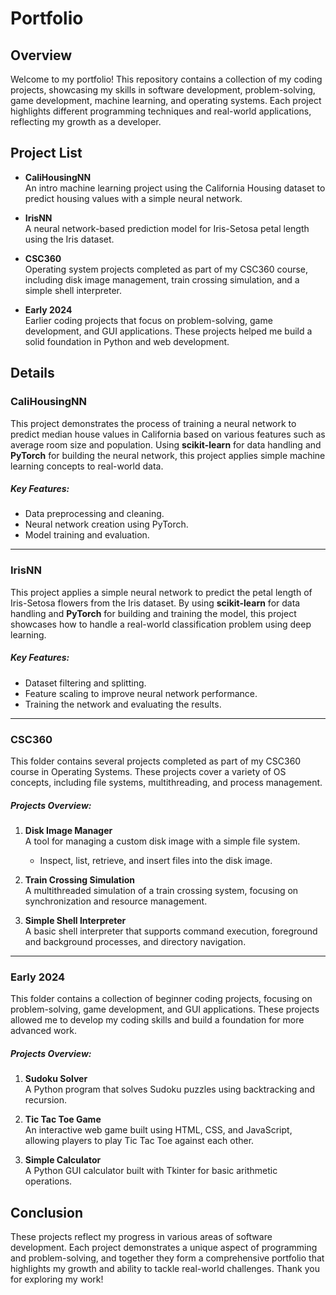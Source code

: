 # Portfolio


## Overview

Welcome to my portfolio! This repository contains a collection of my coding projects, showcasing my skills in software development, problem-solving, game development, machine learning, and operating systems. Each project highlights different programming techniques and real-world applications, reflecting my growth as a developer.


## Project List

- **CaliHousingNN**  
  An intro machine learning project using the California Housing dataset to predict housing values with a simple neural network.

- **IrisNN**  
  A neural network-based prediction model for Iris-Setosa petal length using the Iris dataset.

- **CSC360**  
  Operating system projects completed as part of my CSC360 course, including disk image management, train crossing simulation, and a simple shell interpreter.

- **Early 2024**  
  Earlier coding projects that focus on problem-solving, game development, and GUI applications. These projects helped me build a solid foundation in Python and web development.



## Details

### CaliHousingNN

This project demonstrates the process of training a neural network to predict median house values in California based on various features such as average room size and population. Using **scikit-learn** for data handling and **PyTorch** for building the neural network, this project applies simple machine learning concepts to real-world data.

##### Key Features:
- Data preprocessing and cleaning.
- Neural network creation using PyTorch.
- Model training and evaluation.

---

### IrisNN

This project applies a simple neural network to predict the petal length of Iris-Setosa flowers from the Iris dataset. By using **scikit-learn** for data handling and **PyTorch** for building and training the model, this project showcases how to handle a real-world classification problem using deep learning.

##### Key Features:
- Dataset filtering and splitting.
- Feature scaling to improve neural network performance.
- Training the network and evaluating the results.

---

### CSC360

This folder contains several projects completed as part of my CSC360 course in Operating Systems. These projects cover a variety of OS concepts, including file systems, multithreading, and process management.

##### Projects Overview:
1. **Disk Image Manager**  
   A tool for managing a custom disk image with a simple file system.
   - Inspect, list, retrieve, and insert files into the disk image.

2. **Train Crossing Simulation**  
   A multithreaded simulation of a train crossing system, focusing on synchronization and resource management.

3. **Simple Shell Interpreter**  
   A basic shell interpreter that supports command execution, foreground and background processes, and directory navigation.

---

### Early 2024

This folder contains a collection of beginner coding projects, focusing on problem-solving, game development, and GUI applications. These projects allowed me to develop my coding skills and build a foundation for more advanced work.

##### Projects Overview:
1. **Sudoku Solver**  
   A Python program that solves Sudoku puzzles using backtracking and recursion.

2. **Tic Tac Toe Game**  
   An interactive web game built using HTML, CSS, and JavaScript, allowing players to play Tic Tac Toe against each other.

3. **Simple Calculator**  
   A Python GUI calculator built with Tkinter for basic arithmetic operations.




## Conclusion

These projects reflect my progress in various areas of software development. Each project demonstrates a unique aspect of programming and problem-solving, and together they form a comprehensive portfolio that highlights my growth and ability to tackle real-world challenges. Thank you for exploring my work!
